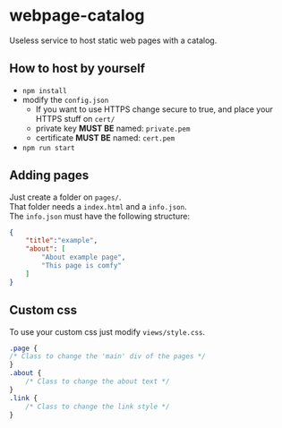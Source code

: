 # webpage-catalog

Useless service to host static web pages with a catalog.  

## How to host by yourself

- `npm install`
- modify the `config.json`
	- If you want to use HTTPS change secure to true, and place your HTTPS stuff on `cert/`
	- private key **MUST BE** named: `private.pem`
	- certificate **MUST BE** named: `cert.pem`
- `npm run start`

## Adding pages

Just create a folder on `pages/`.  
That folder needs a `index.html` and a `info.json`.  
The `info.json` must have the following structure:
```json
{
	"title":"example",
	"about": [
		"About example page",
		"This page is comfy"
	]
}
```

## Custom css

To use your custom css just modify `views/style.css`.  
```css
.page {
/* Class to change the 'main' div of the pages */
}
.about {
	/* Class to change the about text */
}
.link {
	/* Class to change the link style */
}
```

